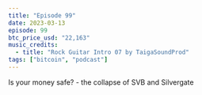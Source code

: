 ```yaml
---
title: "Episode 99"
date: 2023-03-13
episode: 99
btc_price_usd: "22,163"
music_credits:
  - title: "Rock Guitar Intro 07 by TaigaSoundProd"
tags: ["bitcoin", "podcast"]
---
```


Is your money safe? - the collapse of SVB and Silvergate